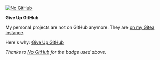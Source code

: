 [![No GitHub](https://nogithub.codeberg.page/badge.svg)](https://sfconservancy.org/GiveUpGitHub/)

**Give Up GitHub**

My personal projects are not on GitHub anymore. They are [on my Gitea instance](https://git.aparoksha.dev/david-swift).

Here's why: [Give Up GitHub](https://sfconservancy.org/GiveUpGitHub/)

_Thanks to [No GitHub](https://codeberg.org/NoGitHub) for the badge used above._
